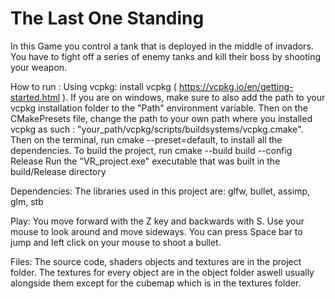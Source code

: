 # The Last One Standing

In this Game you control a tank that is deployed in the middle of invadors. You have to fight off a series of enemy tanks and kill their boss by shooting your weapon.


How to run :
Using vcpkg: install vcpkg ( https://vcpkg.io/en/getting-started.html ).
If you are on windows, make sure to also add the path to your vcpkg installation folder to the "Path" environment variable. 
Then on the CMakePresets file, change the path to your own path where you installed vcpkg as such : "your_path/vcpkg/scripts/buildsystems/vcpkg.cmake". 
Then on the terminal, run cmake --preset=default, to install all the dependencies.
To build the project, run cmake --build build --config Release
Run the "VR_project.exe" executable that was built in the build/Release directory 

Dependencies: 
The libraries used in this project are:
glfw, bullet, assimp, glm, stb

Play:
You move forward with the Z key and backwards with S. Use your mouse to look around and move sideways. 
You can press Space bar to jump and left click on your mouse to shoot a bullet.

Files:
The source code, shaders objects and textures are in the project folder. 
The textures for every object are in the object folder aswell usually alongside them except for the cubemap which is in the textures folder.

